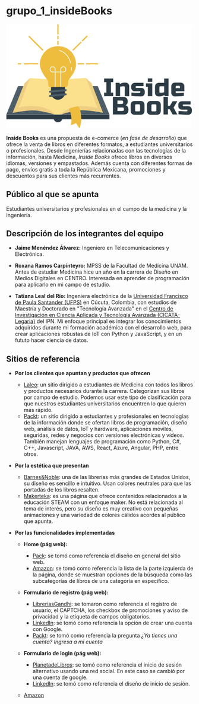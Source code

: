# grupo_1_insideBooks

<a>
    <img src="https://github.com/JaimeMenendez/grupo_1_ebooks/blob/main/design/logoWS/Logo.png" alt="Logo del sitio web" width="500">
</a>

**Inside Books** es una propuesta de e-comerce (*en fase de desarrollo*) que ofrece la venta de libros en diferentes formatos, a estudiantes universitarios o profesionales. Desde Ingenierías relacionadas con las tecnologías de la información, hasta Medicina, *Inside Books* ofrece libros en diversos idiomas, versiones y empastados. Además cuenta con diferentes formas de pago, envíos gratis a toda la República Mexicana, promociones y descuentos para sus clientes más recurrentes.

## Público al que se apunta

Estudiantes universitarios y profesionales en el campo de la medicina y la ingeniería.
## Descripción de los integrantes del equipo

- **Jaime Menéndez Álvarez:** Ingeniero en Telecomunicaciones y Electrónica.

- **Roxana Ramos Carpinteyro:** MPSS de la Facultad de Medicina UNAM. Antes de estudiar Medicina hice un año en la carrera de Diseño en Medios Digitales en CENTRO. Interesada en aprender de programación para aplicarlo en mi campo de estudio.

- **Tatiana Leal del Río:** Ingeniera electrónica de la [Universidad Francisco de Paula Santander (UFPS)](https://ww2.ufps.edu.co/) en Cúcuta, Colombia, con estudios de Maestría y Doctorado en "Tecnología Avanzada" en el [Centro de Investigación en Ciencia Aplicada y Tecnología Avanzada (CICATA-Legaria)](https://www.google.com/search?client=firefox-b-d&q=cicata+legaria) del IPN. Mi enfoque principal es integrar los conocimientos adquiridos durante mi formación académica con el desarrollo web, para crear aplicaciones robustas de IoT con Python y JavaScript, y en un fututo hacer ciencia de datos.

## Sitios de referencia

- **Por los clientes que apuntan y productos que ofrecen**
    * [Laleo](https://www.laleo.com/libros-c-127.html): un sitio dirigido a estudiantes de Medicina con todos los libros y productos necesarios durante la carrera. Categorizan sus libros por campo de estudio. Podemos usar este tipo de clasificación para que nuestros estudiantes universitarios encuentren lo que quieren más rápido.
    * [Packt](https://www.packtpub.com/): un sitio dirigido a estudiantes y profesionales en tecnologías de la información donde se ofertan libros de programación, diseño web, análisis de datos, IoT y hardware, aplicaciones móviles, seguridas, redes y negocios con versiones electrónicas y vídeos. También manejan lenguajes de programación como Python, C#, C++, Javascript, JAVA, AWS, React, Azure, Angular, PHP, entre otros.

- **Por la estética que presentan**
    * [Barnes&Noble](https://www.barnesandnoble.com): una de las librerías más grandes de Estados Unidos, su diseño es sencillo e intuitivo. Usan colores neutrales para que las portadas de los libros resalten.
    * [Makerteka](https://makerteca.net/): es una página que ofrece contenidos relacionados a la educación STEAM con un enfoque maker. No está relacionada al tema de interés, pero su diseño es muy creativo con pequeñas animaciones y una variedad de colores cálidos acordes al público que apunta. 

- **Por las funcionalidades implementadas**

    * **Home (pág web):**

        * [Pack](https://www.packtpub.com/): se tomó como referencia el diseño en general del sitio web.
        * [Amazon](https://www.amazon.com.mx/s?k=python+books&i=stripbooks&rh=n%3A9576190011%2Cp_n_feature_browse-bin%3A9590853011&dc&__mk_es_MX=%C3%85M%C3%85%C5%BD%C3%95%C3%91&qid=1627232270&rnid=9590844011&ref=sr_nr_p_n_feature_browse-bin_2): se tomó como referencia la lista de la parte izquierda de la página, donde se muestran opciones de la búsqueda como las subcategorías de libros de una categoría en específico.

    * **Formulario de registro (pág web):**

        * [LibreriasGandhi](https://www.gandhi.com.mx/): se tomaron como referencia el registro de usuario, el CAPTCHA, los checkbox de promociones y aviso de privacidad y la etiqueta de campos obligatorios.
        * [LinkedIn](https://www.linkedin.com/signup/cold-join?trk=guest_homepage-basic_nav-header-join): se tomó como referencia la opción de crear una cuenta con Google.
        * [Packt](https://account.packtpub.com/register): se tomó como referencia la pregunta *¿Ya tienes una cuenta? Ingresa a mi cuenta*

    * **Formulario de login (pág web):**

        * [PlanetadeLibros](https://www.planetadelibros.com/libros-ebooks): se tomó como referencia el inicio de sesión alternativo usando una red social. En este caso se cambió por una cuenta de google.
        * [LinkedIn](https://www.linkedin.com/uas/login?fromSignIn=true&trk=cold_join_sign_in): se tomó como referencia el diseño de inicio de sesión.
        
    * [Amazon](https://www.amazon.com.mx/ebooks-kindle/b?ie=UTF8&node=6507977011)